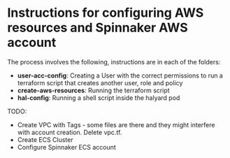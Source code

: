 # Instructions for configuring AWS resources and Spinnaker AWS account
The process involves the following, instructions are in each of the folders:
- **user-acc-config**: Creating a User with the correct permissions to run a terraform script that creates another user, role and policy
- **create-aws-resources**: Running the terraform script
- **hal-config**: Running a shell script inside the halyard pod


TODO:
- Create VPC with Tags - some files are there and they might interfere with account creation. Delete vpc.tf.
- Create ECS Cluster
- Configure Spinnaker ECS account

